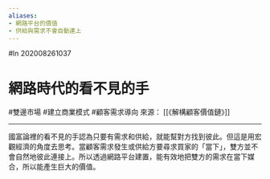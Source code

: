 ```yaml
---
aliases:
- 網路平台的價值
- 供給與需求不會自動連上
---
```


#ln 202008261037
# 網路時代的看不見的手
#雙邊市場 #建立商業模式 #顧客需求導向 
來源： [[《解構顧客價值鏈》]] 

---

國富論裡的看不見的手認為只要有需求和供給，就能幫對方找到彼此。但這是用宏觀經濟的角度去思考。當顧客需求發生或供給方要尋求買家的「當下」，雙方並不會自然地彼此連接上。所以透過網路平台建置，能有效地把雙方的需求在當下媒合，所以能產生巨大的價值。
